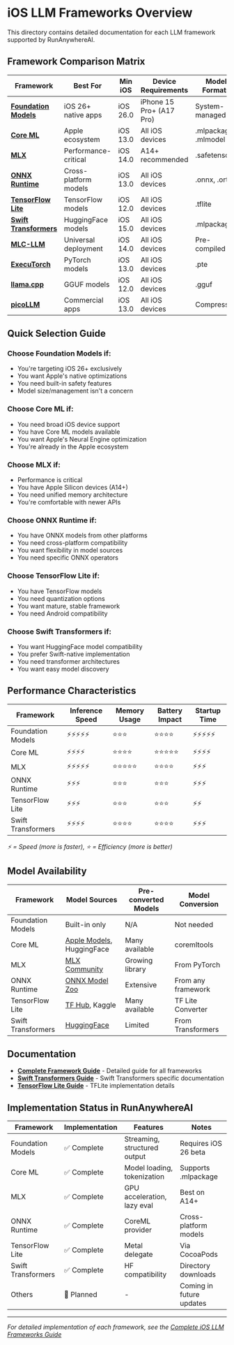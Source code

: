# iOS LLM Frameworks Overview

This directory contains detailed documentation for each LLM framework supported by RunAnywhereAI.

## Framework Comparison Matrix

| Framework | Best For | Min iOS | Device Requirements | Model Formats | Production Ready |
|-----------|----------|---------|-------------------|---------------|------------------|
| **[Foundation Models](../setup/foundation-models.md)** | iOS 26+ native apps | iOS 26.0 | iPhone 15 Pro+ (A17 Pro) | System-managed | 🔶 Beta |
| **[Core ML](ios-llm-frameworks-guide.md#2-core-ml)** | Apple ecosystem | iOS 13.0 | All iOS devices | .mlpackage, .mlmodel | ✅ Yes |
| **[MLX](ios-llm-frameworks-guide.md#3-mlx-framework)** | Performance-critical | iOS 14.0 | A14+ recommended | .safetensors | ✅ Yes |
| **[ONNX Runtime](ios-llm-frameworks-guide.md#5-onnx-runtime)** | Cross-platform models | iOS 13.0 | All iOS devices | .onnx, .ort | ✅ Yes |
| **[TensorFlow Lite](tensorflow-lite.md)** | TensorFlow models | iOS 12.0 | All iOS devices | .tflite | ✅ Yes |
| **[Swift Transformers](swift-transformers.md)** | HuggingFace models | iOS 15.0 | All iOS devices | .mlpackage | ✅ Yes |
| **[MLC-LLM](ios-llm-frameworks-guide.md#4-mlc-llm)** | Universal deployment | iOS 14.0 | All iOS devices | Pre-compiled | 🔄 Coming Soon |
| **[ExecuTorch](ios-llm-frameworks-guide.md#6-executorch)** | PyTorch models | iOS 13.0 | All iOS devices | .pte | 🔄 Coming Soon |
| **[llama.cpp](ios-llm-frameworks-guide.md#7-llamacpp-gguf)** | GGUF models | iOS 12.0 | All iOS devices | .gguf | 🔄 Coming Soon |
| **[picoLLM](ios-llm-frameworks-guide.md#9-picollm)** | Commercial apps | iOS 13.0 | All iOS devices | Compressed | 🔄 Coming Soon |

## Quick Selection Guide

### Choose Foundation Models if:
- You're targeting iOS 26+ exclusively
- You want Apple's native optimizations
- You need built-in safety features
- Model size/management isn't a concern

### Choose Core ML if:
- You need broad iOS device support
- You have Core ML models available
- You want Apple's Neural Engine optimization
- You're already in the Apple ecosystem

### Choose MLX if:
- Performance is critical
- You have Apple Silicon devices (A14+)
- You need unified memory architecture
- You're comfortable with newer APIs

### Choose ONNX Runtime if:
- You have ONNX models from other platforms
- You need cross-platform compatibility
- You want flexibility in model sources
- You need specific ONNX operators

### Choose TensorFlow Lite if:
- You have TensorFlow models
- You need quantization options
- You want mature, stable framework
- You need Android compatibility

### Choose Swift Transformers if:
- You want HuggingFace model compatibility
- You prefer Swift-native implementation
- You need transformer architectures
- You want easy model discovery

## Performance Characteristics

| Framework | Inference Speed | Memory Usage | Battery Impact | Startup Time |
|-----------|----------------|--------------|----------------|--------------|
| Foundation Models | ⚡⚡⚡⚡⚡ | ⭐⭐⭐ | ⭐⭐⭐⭐ | ⚡⚡⚡⚡⚡ |
| Core ML | ⚡⚡⚡⚡ | ⭐⭐⭐⭐ | ⭐⭐⭐⭐⭐ | ⚡⚡⚡⚡ |
| MLX | ⚡⚡⚡⚡⚡ | ⭐⭐⭐⭐⭐ | ⭐⭐⭐⭐ | ⚡⚡⚡ |
| ONNX Runtime | ⚡⚡⚡ | ⭐⭐⭐ | ⭐⭐⭐ | ⚡⚡⚡ |
| TensorFlow Lite | ⚡⚡⚡ | ⭐⭐⭐ | ⭐⭐⭐ | ⚡⚡ |
| Swift Transformers | ⚡⚡⚡⚡ | ⭐⭐⭐⭐ | ⭐⭐⭐⭐ | ⚡⚡⚡ |

*⚡ = Speed (more is faster), ⭐ = Efficiency (more is better)*

## Model Availability

| Framework | Model Sources | Pre-converted Models | Model Conversion |
|-----------|--------------|---------------------|------------------|
| Foundation Models | Built-in only | N/A | Not needed |
| Core ML | [Apple Models](https://developer.apple.com/machine-learning/models/), HuggingFace | Many available | coremltools |
| MLX | [MLX Community](https://huggingface.co/mlx-community) | Growing library | From PyTorch |
| ONNX Runtime | [ONNX Model Zoo](https://github.com/onnx/models) | Extensive | From any framework |
| TensorFlow Lite | [TF Hub](https://tfhub.dev), Kaggle | Many available | TF Lite Converter |
| Swift Transformers | [HuggingFace](https://huggingface.co) | Limited | From Transformers |

## Documentation

- **[Complete Framework Guide](ios-llm-frameworks-guide.md)** - Detailed guide for all frameworks
- **[Swift Transformers Guide](swift-transformers.md)** - Swift Transformers specific documentation
- **[TensorFlow Lite Guide](tensorflow-lite.md)** - TFLite implementation details

## Implementation Status in RunAnywhereAI

| Framework | Implementation | Features | Notes |
|-----------|---------------|----------|-------|
| Foundation Models | ✅ Complete | Streaming, structured output | Requires iOS 26 beta |
| Core ML | ✅ Complete | Model loading, tokenization | Supports .mlpackage |
| MLX | ✅ Complete | GPU acceleration, lazy eval | Best on A14+ |
| ONNX Runtime | ✅ Complete | CoreML provider | Cross-platform models |
| TensorFlow Lite | ✅ Complete | Metal delegate | Via CocoaPods |
| Swift Transformers | ✅ Complete | HF compatibility | Directory downloads |
| Others | 🔄 Planned | - | Coming in future updates |

---

*For detailed implementation of each framework, see the [Complete iOS LLM Frameworks Guide](ios-llm-frameworks-guide.md)*